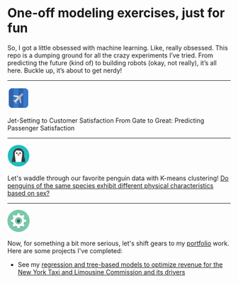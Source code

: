 #  One-off modeling exercises, just for fun

So, I got a little obsessed with machine learning. Like, really obsessed. This repo is a dumping ground for all the crazy experiments I’ve tried. From predicting the future (kind of) to building robots (okay, not really), it’s all here. Buckle up, it’s about to get nerdy!
___
<p align="left">
  <img src="images/Pelfusion-Folded-Flat-Air-Plane.512.png" width="50">
</p>

Jet-Setting to Customer Satisfaction
From Gate to Great: Predicting Passenger Satisfaction
___
<p align="left">
  <img src="images/Thehoth-Seo-Seo-penguin.256.png" width="50">
</p>

  Let's waddle through our favorite penguin data with K-means clustering!  [Do penguins of the same species exhibit different physical characteristics based on sex?](https://github.com/sdsouto/standalone-models/blob/main/K-means_clustering_penguins.ipynb)
___
<p align="left">
  <img src="images/Elegantthemes-Beautiful-Flat-Gear.512.png" width="50">
</p>

Now, for something a bit more serious, let's shift gears to my [portfolio](https://github.com/sdsouto/portfolio) work.  Here are some projects I've completed:

- See my [regression and tree-based models to optimize revenue for the New York Taxi and Limousine Commission and its drivers](https://github.com/sdsouto/nyc-tlc-tip-prediction)
